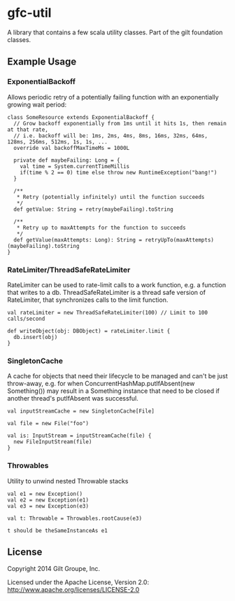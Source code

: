 # gfc-util

A library that contains a few scala utility classes. Part of the gilt foundation classes.

## Example Usage

### ExponentialBackoff

Allows periodic retry of a potentially failing function with an exponentially growing wait period:

    class SomeResource extends ExponentialBackoff {
      // Grow backoff exponentially from 1ms until it hits 1s, then remain at that rate,
      // i.e. backoff will be: 1ms, 2ms, 4ms, 8ms, 16ms, 32ms, 64ms, 128ms, 256ms, 512ms, 1s, 1s, ...
      override val backoffMaxTimeMs = 1000L

      private def maybeFailing: Long = {
        val time = System.currentTimeMillis
        if(time % 2 == 0) time else throw new RuntimeException("bang!")
      }

      /**
       * Retry (potentially infinitely) until the function succeeds
       */
      def getValue: String = retry(maybeFailing).toString

      /**
       * Retry up to maxAttempts for the function to succeeds
       */
      def getValue(maxAttempts: Long): String = retryUpTo(maxAttempts)(maybeFailing).toString
    }

### RateLimiter/ThreadSafeRateLimiter

RateLimiter can be used to rate-limit calls to a work function, e.g. a function that writes to a db.
ThreadSafeRateLimiter is a thread safe version of RateLimiter, that synchronizes calls to the limit function.


    val rateLimiter = new ThreadSafeRateLimiter(100) // Limit to 100 calls/second

    def writeObject(obj: DBObject) = rateLimiter.limit {
      db.insert(obj)
    }


### SingletonCache

A cache for objects that need their lifecycle to be managed and can't be just throw-away,
e.g. for when ConcurrentHashMap.putIfAbsent(new Something()) may result in a Something
instance that need to be closed if another thread's putIfAbsent was successful.


    val inputStreamCache = new SingletonCache[File]

    val file = new File("foo")

    val is: InputStream = inputStreamCache(file) {
      new FileInputStream(file)
    }

### Throwables

Utility to unwind nested Throwable stacks

    val e1 = new Exception()
    val e2 = new Exception(e1)
    val e3 = new Exception(e3)

    val t: Throwable = Throwables.rootCause(e3)

    t should be theSameInstanceAs e1

## License
Copyright 2014 Gilt Groupe, Inc.

Licensed under the Apache License, Version 2.0: http://www.apache.org/licenses/LICENSE-2.0
